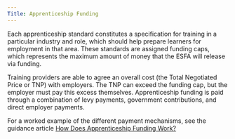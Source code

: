 ```yaml
---
Title: Apprenticeship Funding
---
```


Each apprenticeship standard constitutes a specification for training in a particular industry and role, which should help prepare learners for employment in that area. These standards are assigned funding caps, which represents the maximum amount of money that the ESFA will release via funding.

Training providers are able to agree an overall cost (the Total Negotiated Price or TNP) with employers. The TNP can exceed the funding cap, but the employer must pay this excess themselves. Apprenticeship funding is paid through a combination of levy payments, government contributions, and direct employer payments.

For a worked example of the different payment mechanisms, see the guidance article [How Does Apprenticeship Funding Work?](/posts/how-does-apprenticeship-funding-work/)